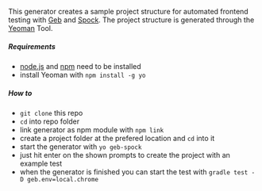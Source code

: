 This generator creates a sample project structure for automated frontend testing with [Geb](http://www.gebish.org/) and [Spock](http://spockframework.org/).
The project structure is generated through the [Yeoman](http://yeoman.io/) Tool.

##### Requirements

- [node.js](https://nodejs.org/en/) and [npm](https://www.npmjs.com/) need to be installed
- install Yeoman with `npm install -g yo`

##### How to

- `git clone` this repo
- `cd` into repo folder
- link generator as npm module with `npm link`
- create a project folder at the prefered location and `cd` into it
- start the generator with `yo geb-spock`
- just hit enter on the shown prompts to create the project with an example test
- when the generator is finished you can start the test with `gradle test -D geb.env=local.chrome`